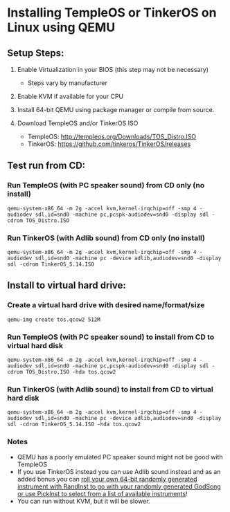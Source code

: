 # Installing TempleOS or TinkerOS on Linux using QEMU

## Setup Steps:
1) Enable Virtualization in your BIOS (this step may not be necessary)
	- Steps vary by manufacturer

2) Enable KVM if available for your CPU

3) Install 64-bit QEMU using package manager or compile from source.
 
4) Download TempleOS and/or TinkerOS ISO
	- TempleOS: http://templeos.org/Downloads/TOS_Distro.ISO
	- TinkerOS: https://github.com/tinkeros/TinkerOS/releases

## Test run from CD:

### Run TempleOS (with PC speaker sound) from CD only (no install)
	qemu-system-x86_64 -m 2g -accel kvm,kernel-irqchip=off -smp 4 -audiodev sdl,id=snd0 -machine pc,pcspk-audiodev=snd0 -display sdl -cdrom TOS_Distro.ISO
	
### Run TinkerOS (with Adlib sound) from CD only (no install)
	qemu-system-x86_64 -m 2g -accel kvm,kernel-irqchip=off -smp 4 -audiodev sdl,id=snd0 -machine pc -device adlib,audiodev=snd0 -display sdl -cdrom TinkerOS_5.14.ISO

## Install to virtual hard drive:

### Create a virtual hard drive with desired name/format/size
	qemu-img create tos.qcow2 512M

### Run TempleOS (with PC speaker sound) to install from CD to virtual hard disk
	qemu-system-x86_64 -m 2g -accel kvm,kernel-irqchip=off -smp 4 -audiodev sdl,id=snd0 -machine pc,pcspk-audiodev=snd0 -display sdl -cdrom TOS_Distro.ISO -hda tos.qcow2

### Run TinkerOS (with Adlib sound) to install from CD to virtual hard disk
	qemu-system-x86_64 -m 2g -accel kvm,kernel-irqchip=off -smp 4 -audiodev sdl,id=snd0 -machine pc -device adlib,audiodev=snd0 -display sdl -cdrom TinkerOS_5.14.ISO -hda tos.qcow2

### Notes
  - QEMU has a poorly emulated PC speaker sound might not be good with TempleOS
  - If you use TinkerOS instead you can use Adlib sound instead and as an added bonus you can [roll your own 64-bit randomly generated instrument with RandInst to go with your randomly generated GodSong or use PickInst to select from a list of available instruments](https://youtu.be/d0J1Jbhxsv0)!
  - You can run without KVM, but it will be slower.

 
